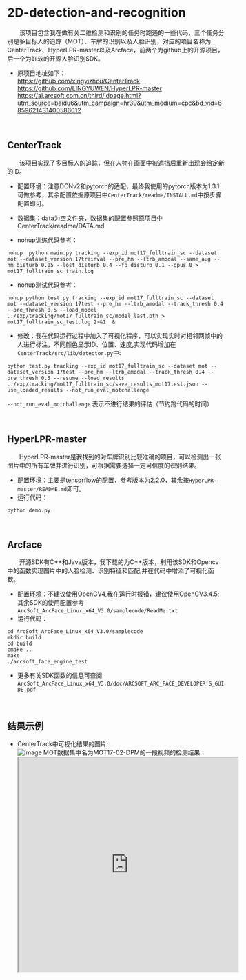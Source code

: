 # 2D-detection-and-recognition
&emsp;&emsp;该项目包含我在做有关二维检测和识别的任务时跑通的一些代码，三个任务分别是多目标人的追踪（MOT）、车牌的识别以及人脸识别，对应的项目名称为CenterTrack、HyperLPR-master以及Arcface，前两个为github上的开源项目，后一个为虹软的开源人脸识别SDK。

* 原项目地址如下：<br>
https://github.com/xingyizhou/CenterTrack  
https://github.com/LINGYUWEN/HyperLPR-master  
https://ai.arcsoft.com.cn/third/ldpage.html?utm_source=baidu6&utm_campaign=hr39&utm_medium=cpc&bd_vid=6859621431400586012

<br>

## CenterTrack
&emsp;&emsp;该项目实现了多目标人的追踪，但在人物在画面中被遮挡后重新出现会给定新的ID。

* 配置环境：注意DCNv2和pytorch的适配，最终我使用的pytorch版本为1.3.1可做参考，其余配置依据原项目中`CenterTrack/readme/INSTALL.md`中按步骤配置即可。
* 数据集：data为空文件夹，数据集的配置参照原项目中CenterTrack/readme/DATA.md  

* nohup训练代码参考：  
```
nohup  python main.py tracking --exp_id mot17_fulltrain_sc --dataset mot --dataset_version 17trainval --pre_hm --ltrb_amodal --same_aug --hm_disturb 0.05 --lost_disturb 0.4 --fp_disturb 0.1 --gpus 0 > mot17_fulltrain_sc_train.log 
```

* nohup测试代码参考：  
```
nohup python test.py tracking --exp_id mot17_fulltrain_sc --dataset mot --dataset_version 17test --pre_hm --ltrb_amodal --track_thresh 0.4 --pre_thresh 0.5 --load_model ../exp/tracking/mot17_fulltrain_sc/model_last.pth > mot17_fulltrain_sc_test.log 2>&1  &
```

* 修改：我在代码运行过程中加入了可视化程序，可以实现实时对相邻两帧中的人进行标注，不同颜色显示ID、位置、速度,实现代码增加在`CenterTrack/src/lib/detector.py`中:
```
python test.py tracking --exp_id mot17_fulltrain_sc --dataset mot --dataset_version 17test --pre_hm --ltrb_amodal --track_thresh 0.4 --pre_thresh 0.5 --resume --load_results ../exp/tracking/mot17_fulltrain_sc/save_results_mot17test.json --use_loaded_results --not_run_eval_motchallenge
```
```--not_run_eval_motchallenge``` 表示不进行结果的评估（节约跑代码的时间）  
  
  
<br>  
  
## HyperLPR-master  
&emsp;&emsp;HyperLPR-master是我找到的对车牌识别比较准确的项目，可以检测出一张图片中的所有车牌并进行识别，可根据需要选择一定可信度的识别结果。
  
* 配置环境：主要是tensorflow的配置，参考版本为2.2.0，其余按`HyperLPR-master/README.md`即可。
* 运行代码：  
```
python demo.py
```
  
  
<br> 
  
## Arcface 
&emsp;&emsp;开源SDK有C++和Java版本，我下载的为C++版本，利用该SDK和Opencv中的函数实现图片中的人脸检测、识别特征和匹配,并在代码中增添了可视化函数。

* 配置环境：不建议使用OpenCV4,我在运行时报错，建议使用OpenCV3.4.5;  
其余SDK的使用配置参考`ArcSoft_ArcFace_Linux_x64_V3.0/samplecode/ReadMe.txt`
* 运行代码：
```
cd ArcSoft_ArcFace_Linux_x64_V3.0/samplecode  
mkdir build  
cd build  
cmake ..  
make  
./arcsoft_face_engine_test  
```
* 更多有关SDK函数的信息可查阅`ArcSoft_ArcFace_Linux_x64_V3.0/doc/ARCSOFT_ARC_FACE_DEVELOPER'S_GUIDE.pdf`
  
  
<br>  
  
## 结果示例
* CenterTrack中可视化结果的图片:<br>
  ![image](https://github.com/SJTU-Xuzz27/2D-detection-and-recognition/raw/master/demo_results/CenterTrack_result.jpg)
  MOT数据集中名为MOT17-02-DPM的一段视频的检测结果:<br>
  <iframe height=498 width=510 src="http://github.com/SJTU-Xuzz27/2D-detection-and-recognition/demo_results/MOT17-02-DPM.avi">
* result.jpeg为车牌识别的结果
* result.jpg为人脸识别的结果

